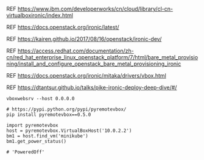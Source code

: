 REF https://www.ibm.com/developerworks/cn/cloud/library/cl-cn-virtualboxironic/index.html

REF https://docs.openstack.org/ironic/latest/

REF https://kairen.github.io/2017/08/16/openstack/ironic-dev/

REF https://access.redhat.com/documentation/zh-cn/red_hat_enterprise_linux_openstack_platform/7/html/bare_metal_provisioning/install_and_configure_openstack_bare_metal_provisioning_ironic

REF https://docs.openstack.org/ironic/mitaka/drivers/vbox.html

REF https://dtantsur.github.io/talks/pike-ironic-deploy-deep-dive/#/

```
vboxwebsrv --host 0.0.0.0
```

```
# https://pypi.python.org/pypi/pyremotevbox/
pip install pyremotevbox==0.5.0
```

```
import pyremotevbox
host = pyremotevbox.VirtualBoxHost('10.0.2.2')
bm1 = host.find_vm('minikube')
bm1.get_power_status()

# 'PoweredOff'
```
